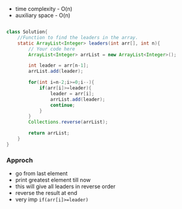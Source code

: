 - time complexity - O(n)
- auxiliary space - O(n)

```java

class Solution{
    //Function to find the leaders in the array.
    static ArrayList<Integer> leaders(int arr[], int n){
        // Your code here
        ArrayList<Integer> arrList = new ArrayList<Integer>();

        int leader = arr[n-1];
        arrList.add(leader);

        for(int i=n-2;i>=0;i--){
            if(arr[i]>=leader){
                leader = arr[i];
                arrList.add(leader);
                continue;
            }
        }
        Collections.reverse(arrList);

        return arrList;
    }
}
```

### Approch

- go from last element
- print greatest element till now
- this will give all leaders in reverse order
- reverse the result at end
- very imp `if(arr[i]>=leader)`
